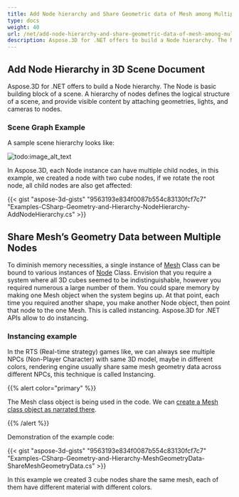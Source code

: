 ```yaml
---
title: Add Node hierarchy and Share Geometric data of Mesh among Multiple Nodes of 3D Scene
type: docs
weight: 40
url: /net/add-node-hierarchy-and-share-geometric-data-of-mesh-among-multiple-nodes-of-3d-scene/
description: Aspose.3D for .NET offers to build a Node hierarchy. The Node is basic building block of a scene. A hierarchy of nodes defines the logical structure of a scene, and provide visible content by attaching geometries, lights, and cameras to nodes.
---
```


## **Add Node Hierarchy in 3D Scene Document**
Aspose.3D for .NET offers to build a Node hierarchy. The Node is basic building block of a scene. A hierarchy of nodes defines the logical structure of a scene, and provide visible content by attaching geometries, lights, and cameras to nodes.
### **Scene Graph Example**
A sample scene hierarchy looks like:

![todo:image_alt_text](add-node-hierarchy-and-share-geometric-data-of-mesh-among-multiple-nodes-of-3d-scene_1.png)

In Aspose.3D, each Node instance can have multiple child nodes, in this example, we created a node with two cube nodes, if we rotate the root node, all child nodes are also get affected:

{{< gist "aspose-3d-gists" "9563193e834f0087b554c83130fcf7c7" "Examples-CSharp-Geometry-and-Hierarchy-NodeHierarchy-AddNodeHierarchy.cs" >}}
## **Share Mesh’s Geometry Data between Multiple Nodes**
To diminish memory necessities, a single instance of [Mesh](https://apireference.aspose.com/3d/net/aspose.threed.entities/mesh) Class can be bound to various instances of [Node](https://apireference.aspose.com/3d/net/aspose.threed/node) Class. Envision that you require a system where all 3D cubes seemed to be indistinguishable, however you required numerous a large number of them. You could spare memory by making one Mesh object when the system begins up. At that point, each time you required another shape, you make another Node object, then point that node to the one Mesh. This is called instancing. Aspose.3D for .NET APIs allow to do instancing.
### **Instancing example**
In the RTS (Real-time strategy) games like, we can always see multiple NPCs (Non-Player Character) with same 3D model, maybe in different colors, rendering engine usually share same mesh geometry data across different NPCs, this technique is called Instancing.

{{% alert color="primary" %}}

The Mesh class object is being used in the code. We can [create a Mesh class object as narrated there](/3d/net/create-3d-mesh-and-scene/).

{{% /alert %}}

Demonstration of the example code:

{{< gist "aspose-3d-gists" "9563193e834f0087b554c83130fcf7c7" "Examples-CSharp-Geometry-and-Hierarchy-MeshGeometryData-ShareMeshGeometryData.cs" >}}

In this example we created 3 cube nodes share the same mesh, each of them have different material with different colors.
